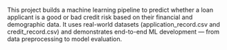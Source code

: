 This project builds a machine learning pipeline to predict whether a loan applicant is a good or bad credit risk based on their financial and demographic data. It uses real-world datasets (application_record.csv and credit_record.csv) and demonstrates end-to-end ML development — from data preprocessing to model evaluation.
